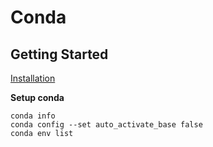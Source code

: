 # Conda

## Getting Started

[Installation](https://docs.conda.io/en/latest/miniconda.html)

**Setup conda**

```
conda info
conda config --set auto_activate_base false
conda env list
```
